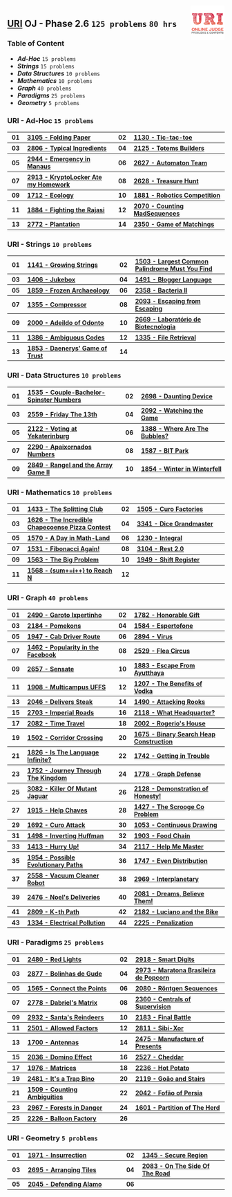 <img align="right" width="80" src="/logos/uri.jpg">

## [URI](https://www.beecrowd.com.br/judge/en/categories/) OJ - Phase 2.6 `125 problems` `80 hrs`

### Table of Content

- ***Ad-Hoc***            `15 problems`
- ***Strings***           `15 problems`
- ***Data Structures***   `10 problems`
- ***Mathematics***       `10 problems`
- ***Graph***             `40 problems`
- ***Paradigms***         `25 problems`
- ***Geometry***          `5 problems`

### URI - Ad-Hoc `15 problems`

<table>
    <tbody>
        <tr>
<th align="center" width="50px">01</th><th align="left" width="550px"><a href="https://www.beecrowd.com.br/judge/en/problems/view/3105">3105 - Folding Paper</a></th>
<th align="center" width="50px">02</th><th align="left" width="550px"><a href="https://www.beecrowd.com.br/judge/en/problems/view/1130">1130 - Tic-tac-toe</a></th>
        </tr>
        <tr>
<th align="center" width="50px">03</th><th align="left" width="550px"><a href="https://www.beecrowd.com.br/judge/en/problems/view/2806">2806 - Typical Ingredients</a></th>
<th align="center" width="50px">04</th><th align="left" width="550px"><a href="https://www.beecrowd.com.br/judge/en/problems/view/2125">2125 - Totems Builders</a></th>
        </tr>
        <tr>
<th align="center" width="50px">05</th><th align="left" width="550px"><a href="https://www.beecrowd.com.br/judge/en/problems/view/2944">2944 - Emergency in Manaus</a></th>
<th align="center" width="50px">06</th><th align="left" width="550px"><a href="https://www.beecrowd.com.br/judge/en/problems/view/2627">2627 - Automaton Team</a></th>
        </tr>
        <tr>
<th align="center" width="50px">07</th><th align="left" width="550px"><a href="https://www.beecrowd.com.br/judge/en/problems/view/2913">2913 - KryptoLocker Ate my Homework</a></th>
<th align="center" width="50px">08</th><th align="left" width="550px"><a href="https://www.beecrowd.com.br/judge/en/problems/view/2628">2628 - Treasure Hunt</a></th>
        </tr>
        <tr>
<th align="center" width="50px">09</th><th align="left" width="550px"><a href="https://www.beecrowd.com.br/judge/en/problems/view/1712">1712 - Ecology</a></th>
<th align="center" width="50px">10</th><th align="left" width="550px"><a href="https://www.beecrowd.com.br/judge/en/problems/view/1881">1881 - Robotics Competition</a></th>
        </tr>
        <tr>
<th align="center" width="50px">11</th><th align="left" width="550px"><a href="https://www.beecrowd.com.br/judge/en/problems/view/1884">1884 - Fighting the Rajasi</a></th>
<th align="center" width="50px">12</th><th align="left" width="550px"><a href="https://www.beecrowd.com.br/judge/en/problems/view/2070">2070 - Counting MadSequences</a></th>
        </tr>
        <tr>
<th align="center" width="50px">13</th><th align="left" width="550px"><a href="https://www.beecrowd.com.br/judge/en/problems/view/2772">2772 - Plantation</a></th>
<th align="center" width="50px">14</th><th align="left" width="550px"><a href="https://www.beecrowd.com.br/judge/en/problems/view/2350">2350 - Game of Matchings</a></th>
        </tr>
    </tbody>
</table>

### URI - Strings `10 problems`

<table>
    <tbody>
        <tr>
<th align="center" width="50px">01</th><th align="left" width="550px"><a href="https://www.beecrowd.com.br/judge/en/problems/view/1141">1141 - Growing Strings</a></th>
<th align="center" width="50px">02</th><th align="left" width="550px"><a href="https://www.beecrowd.com.br/judge/en/problems/view/1503">1503 - Largest Common Palindrome Must You Find</a></th>
        </tr>
        <tr>
<th align="center" width="50px">03</th><th align="left" width="550px"><a href="https://www.beecrowd.com.br/judge/en/problems/view/1406">1406 - Jukebox</a></th>
<th align="center" width="50px">04</th><th align="left" width="550px"><a href="https://www.beecrowd.com.br/judge/en/problems/view/1491">1491 - Blogger Language</a></th>
        </tr>
        <tr>
<th align="center" width="50px">05</th><th align="left" width="550px"><a href="https://www.beecrowd.com.br/judge/en/problems/view/1859">1859 - Frozen Archaeology</a></th>
<th align="center" width="50px">06</th><th align="left" width="550px"><a href="https://www.beecrowd.com.br/judge/en/problems/view/2358">2358 - Bacteria II</a></th>
        </tr>
        <tr>
<th align="center" width="50px">07</th><th align="left" width="550px"><a href="https://www.beecrowd.com.br/judge/en/problems/view/1355">1355 - Compressor</a></th>
<th align="center" width="50px">08</th><th align="left" width="550px"><a href="https://www.beecrowd.com.br/judge/en/problems/view/2093">2093 - Escaping from Escaping</a></th>
        </tr>
        <tr>
<th align="center" width="50px">09</th><th align="left" width="550px"><a href="https://www.beecrowd.com.br/judge/en/problems/view/2000">2000 - Adeildo of Odonto</a></th>
<th align="center" width="50px">10</th><th align="left" width="550px"><a href="https://www.beecrowd.com.br/judge/en/problems/view/2669">2669 - Laboratório de Biotecnologia</a></th>
        </tr>
        <tr>
<th align="center" width="50px">11</th><th align="left" width="550px"><a href="https://www.beecrowd.com.br/judge/en/problems/view/1386">1386 - Ambiguous Codes</a></th>
<th align="center" width="50px">12</th><th align="left" width="550px"><a href="https://www.beecrowd.com.br/judge/en/problems/view/1335">1335 - File Retrieval</a></th>
        </tr>
        <tr>
<th align="center" width="50px">13</th><th align="left" width="550px"><a href="https://www.beecrowd.com.br/judge/en/problems/view/1853">1853 - Daenerys' Game of Trust</a></th>
<th align="center" width="50px">14</th><th align="left" width="550px"><a href=""></a></th>
        </tr>
    </tbody>
</table>

### URI - Data Structures `10 problems`

<table>
    <tbody>
        <tr>
<th align="center" width="50px">01</th><th align="left" width="550px"><a href="https://www.beecrowd.com.br/judge/en/problems/view/1535">1535 - Couple-Bachelor-Spinster Numbers</a></th>
<th align="center" width="50px">02</th><th align="left" width="550px"><a href="https://www.beecrowd.com.br/judge/en/problems/view/2698">2698 - Daunting Device</a></th>
        </tr>
        <tr>
<th align="center" width="50px">03</th><th align="left" width="550px"><a href="https://www.beecrowd.com.br/judge/en/problems/view/2559">2559 - Friday The 13th</a></th>
<th align="center" width="50px">04</th><th align="left" width="550px"><a href="https://www.beecrowd.com.br/judge/en/problems/view/2092">2092 - Watching the Game</a></th>
        </tr>
        <tr>
<th align="center" width="50px">05</th><th align="left" width="550px"><a href="https://www.beecrowd.com.br/judge/en/problems/view/2122">2122 - Voting at Yekaterinburg</a></th>
<th align="center" width="50px">06</th><th align="left" width="550px"><a href="https://www.beecrowd.com.br/judge/en/problems/view/1388">1388 - Where Are The Bubbles?</a></th>
        </tr>
        <tr>
<th align="center" width="50px">07</th><th align="left" width="550px"><a href="https://www.beecrowd.com.br/judge/en/problems/view/2290">2290 - Apaixornados Numbers</a></th>
<th align="center" width="50px">08</th><th align="left" width="550px"><a href="https://www.beecrowd.com.br/judge/en/problems/view/1587">1587 - BIT Park</a></th>
        </tr>
        <tr>
<th align="center" width="50px">09</th><th align="left" width="550px"><a href="https://www.beecrowd.com.br/judge/en/problems/view/2849">2849 - Rangel and the Array Game II</a></th>
<th align="center" width="50px">10</th><th align="left" width="550px"><a href="https://www.beecrowd.com.br/judge/en/problems/view/1854">1854 - Winter in Winterfell</a></th>
        </tr>
    </tbody>
</table>

### URI - Mathematics `10 problems`

<table>
    <tbody>
        <tr>
<th align="center" width="50px">01</th><th align="left" width="550px"><a href="https://www.beecrowd.com.br/judge/en/problems/view/1433">1433 - The Splitting Club</a></th>
<th align="center" width="50px">02</th><th align="left" width="550px"><a href="https://www.beecrowd.com.br/judge/en/problems/view/1505">1505 - Curo Factories</a></th>
        </tr>
        <tr>
<th align="center" width="50px">03</th><th align="left" width="550px"><a href="https://www.beecrowd.com.br/judge/en/problems/view/1626">1626 - The Incredible Chapecoense Pizza Contest</a></th>
<th align="center" width="50px">04</th><th align="left" width="550px"><a href="https://www.beecrowd.com.br/judge/en/problems/view/3341">3341 - Dice Grandmaster</a></th>
        </tr>
        <tr>
<th align="center" width="50px">05</th><th align="left" width="550px"><a href="https://www.beecrowd.com.br/judge/en/problems/view/1570">1570 - A Day in Math-Land</a></th>
<th align="center" width="50px">06</th><th align="left" width="550px"><a href="https://www.beecrowd.com.br/judge/en/problems/view/1230">1230 - Integral</a></th>
        </tr>
        <tr>
<th align="center" width="50px">07</th><th align="left" width="550px"><a href="https://www.beecrowd.com.br/judge/en/problems/view/1531">1531 - Fibonacci Again!</a></th>
<th align="center" width="50px">08</th><th align="left" width="550px"><a href="https://www.beecrowd.com.br/judge/en/problems/view/3104">3104 - Rest 2.0</a></th>
        </tr>
        <tr>
<th align="center" width="50px">09</th><th align="left" width="550px"><a href="https://www.beecrowd.com.br/judge/en/problems/view/1563">1563 - The Big Problem</a></th>
<th align="center" width="50px">10</th><th align="left" width="550px"><a href="https://www.beecrowd.com.br/judge/en/problems/view/1949">1949 - Shift Register</a></th>
        </tr>
        <tr>
<th align="center" width="50px">11</th><th align="left" width="550px"><a href="https://www.beecrowd.com.br/judge/en/problems/view/1568">1568 - {sum+=i++} to Reach N</a></th>
<th align="center" width="50px">12</th><th align="left" width="550px"><a href=""></a></th>
        </tr>
    </tbody>
</table>

### URI - Graph `40 problems`

<table>
    <tbody>
        <tr>
<th align="center" width="50px">01</th><th align="left" width="550px"><a href="https://www.beecrowd.com.br/judge/en/problems/view/2490">2490 - Garoto Ixpertinho</a></th>
<th align="center" width="50px">02</th><th align="left" width="550px"><a href="https://www.beecrowd.com.br/judge/en/problems/view/1782">1782 - Honorable Gift</a></th>
        </tr>
        <tr>
<th align="center" width="50px">03</th><th align="left" width="550px"><a href="https://www.beecrowd.com.br/judge/en/problems/view/2184">2184 - Pomekons</a></th>
<th align="center" width="50px">04</th><th align="left" width="550px"><a href="https://www.beecrowd.com.br/judge/en/problems/view/1584">1584 - Espertofone</a></th>
        </tr>
        <tr>
<th align="center" width="50px">05</th><th align="left" width="550px"><a href="https://www.beecrowd.com.br/judge/en/problems/view/1947">1947 - Cab Driver Route</a></th>
<th align="center" width="50px">06</th><th align="left" width="550px"><a href="https://www.beecrowd.com.br/judge/en/problems/view/2894">2894 - Virus</a></th>
        </tr>
        <tr>
<th align="center" width="50px">07</th><th align="left" width="550px"><a href="https://www.beecrowd.com.br/judge/en/problems/view/1462">1462 - Popularity in the Facebook</a></th>
<th align="center" width="50px">08</th><th align="left" width="550px"><a href="https://www.beecrowd.com.br/judge/en/problems/view/2529">2529 - Flea Circus</a></th>
        </tr>
        <tr>
<th align="center" width="50px">09</th><th align="left" width="550px"><a href="https://www.beecrowd.com.br/judge/en/problems/view/2657">2657 - Sensate</a></th>
<th align="center" width="50px">10</th><th align="left" width="550px"><a href="https://www.beecrowd.com.br/judge/en/problems/view/1883">1883 - Escape From Ayutthaya</a></th>
        </tr>
        <tr>
<th align="center" width="50px">11</th><th align="left" width="550px"><a href="https://www.beecrowd.com.br/judge/en/problems/view/1908">1908 - Multicampus UFFS</a></th>
<th align="center" width="50px">12</th><th align="left" width="550px"><a href="https://www.beecrowd.com.br/judge/en/problems/view/1207">1207 - The Benefits of Vodka</a></th>
        </tr>
        <tr>
<th align="center" width="50px">13</th><th align="left" width="550px"><a href="https://www.beecrowd.com.br/judge/en/problems/view/2046">2046 - Delivers Steak</a></th>
<th align="center" width="50px">14</th><th align="left" width="550px"><a href="https://www.beecrowd.com.br/judge/en/problems/view/1490">1490 - Attacking Rooks</a></th>
        </tr>
        <tr>
<th align="center" width="50px">15</th><th align="left" width="550px"><a href="https://www.beecrowd.com.br/judge/en/problems/view/2703">2703 - Imperial Roads</a></th>
<th align="center" width="50px">16</th><th align="left" width="550px"><a href="https://www.beecrowd.com.br/judge/en/problems/view/2118">2118 - What Headquarter?</a></th>
        </tr>
        <tr>
<th align="center" width="50px">17</th><th align="left" width="550px"><a href="https://www.beecrowd.com.br/judge/en/problems/view/2082">2082 - Time Travel</a></th>
<th align="center" width="50px">18</th><th align="left" width="550px"><a href="https://www.beecrowd.com.br/judge/en/problems/view/2002">2002 - Rogerio's House</a></th>
        </tr>
        <tr>
<th align="center" width="50px">19</th><th align="left" width="550px"><a href="https://www.beecrowd.com.br/judge/en/problems/view/1502">1502 - Corridor Crossing</a></th>
<th align="center" width="50px">20</th><th align="left" width="550px"><a href="https://www.beecrowd.com.br/judge/en/problems/view/1675">1675 - Binary Search Heap Construction</a></th>
        </tr>
        <tr>
<th align="center" width="50px">21</th><th align="left" width="550px"><a href="https://www.beecrowd.com.br/judge/en/problems/view/1826">1826 - Is The Language Infinite?</a></th>
<th align="center" width="50px">22</th><th align="left" width="550px"><a href="https://www.beecrowd.com.br/judge/en/problems/view/1742">1742 - Getting in Trouble</a></th>
        </tr>
        <tr>
<th align="center" width="50px">23</th><th align="left" width="550px"><a href="https://www.beecrowd.com.br/judge/en/problems/view/1752">1752 - Journey Through The Kingdom</a></th>
<th align="center" width="50px">24</th><th align="left" width="550px"><a href="https://www.beecrowd.com.br/judge/en/problems/view/1778">1778 - Graph Defense</a></th>
        </tr>
        <tr>
<th align="center" width="50px">25</th><th align="left" width="550px"><a href="https://www.beecrowd.com.br/judge/en/problems/view/3082">3082 - Killer Of Mutant Jaguar</a></th>
<th align="center" width="50px">26</th><th align="left" width="550px"><a href="https://www.beecrowd.com.br/judge/en/problems/view/2128">2128 - Demonstration of Honesty!</a></th>
        </tr>
        <tr>
<th align="center" width="50px">27</th><th align="left" width="550px"><a href="https://www.beecrowd.com.br/judge/en/problems/view/1915">1915 - Help Chaves</a></th>
<th align="center" width="50px">28</th><th align="left" width="550px"><a href="https://www.beecrowd.com.br/judge/en/problems/view/1427">1427 - The Scrooge Co Problem</a></th>
        </tr>
        <tr>
<th align="center" width="50px">29</th><th align="left" width="550px"><a href="https://www.beecrowd.com.br/judge/en/problems/view/1692">1692 - Curo Attack</a></th>
<th align="center" width="50px">30</th><th align="left" width="550px"><a href="https://www.beecrowd.com.br/judge/en/problems/view/1053">1053 - Continuous Drawing</a></th>
        </tr>
        <tr>
<th align="center" width="50px">31</th><th align="left" width="550px"><a href="https://www.beecrowd.com.br/judge/en/problems/view/1498">1498 - Inverting Huffman</a></th>
<th align="center" width="50px">32</th><th align="left" width="550px"><a href="https://www.beecrowd.com.br/judge/en/problems/view/1903">1903 - Food Chain</a></th>
        </tr>
        <tr>
<th align="center" width="50px">33</th><th align="left" width="550px"><a href="https://www.beecrowd.com.br/judge/en/problems/view/1413">1413 - Hurry Up!</a></th>
<th align="center" width="50px">34</th><th align="left" width="550px"><a href="https://www.beecrowd.com.br/judge/en/problems/view/2117">2117 - Help Me Master</a></th>
        </tr>
        <tr>
<th align="center" width="50px">35</th><th align="left" width="550px"><a href="https://www.beecrowd.com.br/judge/en/problems/view/1954">1954 - Possible Evolutionary Paths</a></th>
<th align="center" width="50px">36</th><th align="left" width="550px"><a href="https://www.beecrowd.com.br/judge/en/problems/view/1747">1747 - Even Distribution</a></th>
        </tr>
        <tr>
<th align="center" width="50px">37</th><th align="left" width="550px"><a href="https://www.beecrowd.com.br/judge/en/problems/view/2558">2558 - Vacuum Cleaner Robot</a></th>
<th align="center" width="50px">38</th><th align="left" width="550px"><a href="https://www.beecrowd.com.br/judge/en/problems/view/2969">2969 - Interplanetary</a></th>
        </tr>
        <tr>
<th align="center" width="50px">39</th><th align="left" width="550px"><a href="https://www.beecrowd.com.br/judge/en/problems/view/2476">2476 - Noel's Deliveries</a></th>
<th align="center" width="50px">40</th><th align="left" width="550px"><a href="https://www.beecrowd.com.br/judge/en/problems/view/2081">2081 - Dreams, Believe Them!</a></th>
        </tr>
        <tr>
<th align="center" width="50px">41</th><th align="left" width="550px"><a href="https://www.beecrowd.com.br/judge/en/problems/view/2809">2809 - K-th Path</a></th>
<th align="center" width="50px">42</th><th align="left" width="550px"><a href="https://www.beecrowd.com.br/judge/en/problems/view/2182">2182 - Luciano and the Bike</a></th>
        </tr>
        <tr>
<th align="center" width="50px">43</th><th align="left" width="550px"><a href="https://www.beecrowd.com.br/judge/en/problems/view/1334">1334 - Electrical Pollution</a></th>
<th align="center" width="50px">44</th><th align="left" width="550px"><a href="https://www.beecrowd.com.br/judge/en/problems/view/2225">2225 - Penalization</a></th>
        </tr>
    </tbody>
</table>

### URI - Paradigms `25 problems`

<table>
    <tbody>
        <tr>
<th align="center" width="50px">01</th><th align="left" width="550px"><a href="https://www.beecrowd.com.br/judge/en/problems/view/2480">2480 - Red Lights</a></th>
<th align="center" width="50px">02</th><th align="left" width="550px"><a href="https://www.beecrowd.com.br/judge/en/problems/view/2918">2918 - Smart Digits</a></th>
        </tr>
        <tr>
<th align="center" width="50px">03</th><th align="left" width="550px"><a href="https://www.beecrowd.com.br/judge/en/problems/view/2877">2877 - Bolinhas de Gude</a></th>
<th align="center" width="50px">04</th><th align="left" width="550px"><a href="https://www.beecrowd.com.br/judge/en/problems/view/2973">2973 - Maratona Brasileira de Popcorn</a></th>
        </tr>
        <tr>
<th align="center" width="50px">05</th><th align="left" width="550px"><a href="https://www.beecrowd.com.br/judge/en/problems/view/1565">1565 - Connect the Points</a></th>
<th align="center" width="50px">06</th><th align="left" width="550px"><a href="https://www.beecrowd.com.br/judge/en/problems/view/2080">2080 - Röntgen Sequences</a></th>
        </tr>
        <tr>
<th align="center" width="50px">07</th><th align="left" width="550px"><a href="https://www.beecrowd.com.br/judge/en/problems/view/2778">2778 - Dabriel's Matrix</a></th>
<th align="center" width="50px">08</th><th align="left" width="550px"><a href="https://www.beecrowd.com.br/judge/en/problems/view/2360">2360 - Centrals of Supervision</a></th>
        </tr>
        <tr>
<th align="center" width="50px">09</th><th align="left" width="550px"><a href="https://www.beecrowd.com.br/judge/en/problems/view/2932">2932 - Santa's Reindeers</a></th>
<th align="center" width="50px">10</th><th align="left" width="550px"><a href="https://www.beecrowd.com.br/judge/en/problems/view/2183">2183 - Final Battle</a></th>
        </tr>
        <tr>
<th align="center" width="50px">11</th><th align="left" width="550px"><a href="https://www.beecrowd.com.br/judge/en/problems/view/2501">2501 - Allowed Factors</a></th>
<th align="center" width="50px">12</th><th align="left" width="550px"><a href="https://www.beecrowd.com.br/judge/en/problems/view/2811">2811 - Sibi-Xor</a></th>
        </tr>
        <tr>
<th align="center" width="50px">13</th><th align="left" width="550px"><a href="https://www.beecrowd.com.br/judge/en/problems/view/1700">1700 - Antennas</a></th>
<th align="center" width="50px">14</th><th align="left" width="550px"><a href="https://www.beecrowd.com.br/judge/en/problems/view/2475">2475 - Manufacture of Presents</a></th>
        </tr>
        <tr>
<th align="center" width="50px">15</th><th align="left" width="550px"><a href="https://www.beecrowd.com.br/judge/en/problems/view/2036">2036 - Domino Effect</a></th>
<th align="center" width="50px">16</th><th align="left" width="550px"><a href="https://www.beecrowd.com.br/judge/en/problems/view/2527">2527 - Cheddar</a></th>
        </tr>
        <tr>
<th align="center" width="50px">17</th><th align="left" width="550px"><a href="https://www.beecrowd.com.br/judge/en/problems/view/1976">1976 - Matrices</a></th>
<th align="center" width="50px">18</th><th align="left" width="550px"><a href="https://www.beecrowd.com.br/judge/en/problems/view/2236">2236 - Hot Potato</a></th>
        </tr>
        <tr>
<th align="center" width="50px">19</th><th align="left" width="550px"><a href="https://www.beecrowd.com.br/judge/en/problems/view/2481">2481 - It's a Trap Bino</a></th>
<th align="center" width="50px">20</th><th align="left" width="550px"><a href="https://www.beecrowd.com.br/judge/en/problems/view/2119">2119 - Goão and Stairs</a></th>
        </tr>
        <tr>
<th align="center" width="50px">21</th><th align="left" width="550px"><a href="https://www.beecrowd.com.br/judge/en/problems/view/1509">1509 - Counting Ambiguities</a></th>
<th align="center" width="50px">22</th><th align="left" width="550px"><a href="https://www.beecrowd.com.br/judge/en/problems/view/2042">2042 - Fofão of Persia</a></th>
        </tr>
        <tr>
<th align="center" width="50px">23</th><th align="left" width="550px"><a href="https://www.beecrowd.com.br/judge/en/problems/view/2967">2967 - Forests in Danger</a></th>
<th align="center" width="50px">24</th><th align="left" width="550px"><a href="https://www.beecrowd.com.br/judge/en/problems/view/1601">1601 - Partition of The Herd</a></th>
        </tr>
        <tr>
<th align="center" width="50px">25</th><th align="left" width="550px"><a href="https://www.beecrowd.com.br/judge/en/problems/view/2226">2226 - Balloon Factory</a></th>
<th align="center" width="50px">26</th><th align="left" width="550px"><a href=""></a></th>
        </tr>
    </tbody>
</table>

### URI - Geometry `5 problems`

<table>
    <tbody>
        <tr>
<th align="center" width="50px">01</th><th align="left" width="550px"><a href="https://www.beecrowd.com.br/judge/en/problems/view/1971">1971 - Insurrection</a></th>
<th align="center" width="50px">02</th><th align="left" width="550px"><a href="https://www.beecrowd.com.br/judge/en/problems/view/1345">1345 - Secure Region</a></th>
        </tr>
        <tr>
<th align="center" width="50px">03</th><th align="left" width="550px"><a href="https://www.beecrowd.com.br/judge/en/problems/view/2695">2695 - Arranging Tiles</a></th>
<th align="center" width="50px">04</th><th align="left" width="550px"><a href="https://www.beecrowd.com.br/judge/en/problems/view/2083">2083 - On The Side Of The Road</a></th>
        </tr>
        <tr>
<th align="center" width="50px">05</th><th align="left" width="550px"><a href="https://www.beecrowd.com.br/judge/en/problems/view/2045">2045 - Defending Alamo</a></th>
<th align="center" width="50px">06</th><th align="left" width="550px"><a href=""></a></th>
        </tr>
    </tbody>
</table>
